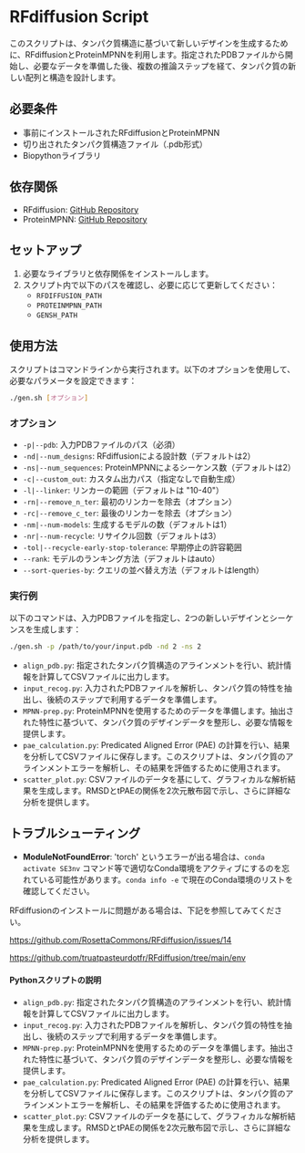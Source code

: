 # RFdiffusion Script

このスクリプトは、タンパク質構造に基づいて新しいデザインを生成するために、RFdiffusionとProteinMPNNを利用します。指定されたPDBファイルから開始し、必要なデータを準備した後、複数の推論ステップを経て、タンパク質の新しい配列と構造を設計します。

## 必要条件

- 事前にインストールされたRFdiffusionとProteinMPNN
- 切り出されたタンパク質構造ファイル（.pdb形式）
- Biopythonライブラリ

## 依存関係

- RFdiffusion: [GitHub Repository](https://github.com/RosettaCommons/RFdiffusion)
- ProteinMPNN: [GitHub Repository](https://github.com/dauparas/ProteinMPNN)

## セットアップ

1. 必要なライブラリと依存関係をインストールします。
2. スクリプト内で以下のパスを確認し、必要に応じて更新してください：
   - `RFDIFFUSION_PATH`
   - `PROTEINMPNN_PATH`
   - `GENSH_PATH`

## 使用方法

スクリプトはコマンドラインから実行されます。以下のオプションを使用して、必要なパラメータを設定できます：

```bash
./gen.sh [オプション]
```

### オプション

- `-p|--pdb`: 入力PDBファイルのパス（必須）
- `-nd|--num_designs`: RFdiffusionによる設計数（デフォルトは2）
- `-ns|--num_sequences`: ProteinMPNNによるシーケンス数（デフォルトは2）
- `-c|--custom_out`: カスタム出力パス（指定なしで自動生成）
- `-l|--linker`: リンカーの範囲（デフォルトは "10-40"）
- `-rn|--remove_n_ter`: 最初のリンカーを除去（オプション）
- `-rc|--remove_c_ter`: 最後のリンカーを除去（オプション）
- `-nm|--num-models`: 生成するモデルの数（デフォルトは1）
- `-nr|--num-recycle`: リサイクル回数（デフォルトは3）
- `-tol|--recycle-early-stop-tolerance`: 早期停止の許容範囲
- `--rank`: モデルのランキング方法（デフォルトはauto）
- `--sort-queries-by`: クエリの並べ替え方法（デフォルトはlength）

### 実行例

以下のコマンドは、入力PDBファイルを指定し、2つの新しいデザインとシーケンスを生成します：

```bash
./gen.sh -p /path/to/your/input.pdb -nd 2 -ns 2
```


- `align_pdb.py`: 指定されたタンパク質構造のアラインメントを行い、統計情報を計算してCSVファイルに出力します。
- `input_recog.py`: 入力されたPDBファイルを解析し、タンパク質の特性を抽出し、後続のステップで利用するデータを準備します。
- `MPNN-prep.py`: ProteinMPNNを使用するためのデータを準備します。抽出された特性に基づいて、タンパク質のデザインデータを整形し、必要な情報を提供します。
- `pae_calculation.py`: Predicated Aligned Error (PAE) の計算を行い、結果を分析してCSVファイルに保存します。このスクリプトは、タンパク質のアラインメントエラーを解析し、その結果を評価するために使用されます。
- `scatter_plot.py`: CSVファイルのデータを基にして、グラフィカルな解析結果を生成します。RMSDとtPAEの関係を2次元散布図で示し、さらに詳細な分析を提供します。

## トラブルシューティング

- **ModuleNotFoundError**: 'torch' というエラーが出る場合は、`conda activate SE3nv` コマンド等で適切なConda環境をアクティブにするのを忘れている可能性があります。`conda info -e` で現在のConda環境のリストを確認してください。

RFdiffusionのインストールに問題がある場合は、下記を参照してみてください。

https://github.com/RosettaCommons/RFdiffusion/issues/14

https://github.com/truatpasteurdotfr/RFdiffusion/tree/main/env


#### Pythonスクリプトの説明

- `align_pdb.py`: 指定されたタンパク質構造のアラインメントを行い、統計情報を計算してCSVファイルに出力します。
- `input_recog.py`: 入力されたPDBファイルを解析し、タンパク質の特性を抽出し、後続のステップで利用するデータを準備します。
- `MPNN-prep.py`: ProteinMPNNを使用するためのデータを準備します。抽出された特性に基づいて、タンパク質のデザインデータを整形し、必要な情報を提供します。
- `pae_calculation.py`: Predicated Aligned Error (PAE) の計算を行い、結果を分析してCSVファイルに保存します。このスクリプトは、タンパク質のアラインメントエラーを解析し、その結果を評価するために使用されます。
- `scatter_plot.py`: CSVファイルのデータを基にして、グラフィカルな解析結果を生成します。RMSDとtPAEの関係を2次元散布図で示し、さらに詳細な分析を提供します。


